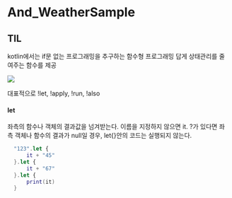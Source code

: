 # And_WeatherSample


## TIL

kotlin에서는 if문 없는 프로그래밍을 추구하는 함수형 프로그래밍 답게 상태관리를 줄여주는 함수를 제공

![](https://miro.medium.com/max/761/1*pLNnrvgvmG6Mdi0Yw3mdPQ.png)

대표적으로 !let, !apply, !run, !also

#### let
좌측의 함수나 객체의 결과값을 넘겨받는다.
이름을 지정하지 않으면 it.
?가 있다면 좌측 객체나 함수의 결과가 null일 경우, let{}안의 코드는 실행되지 않는다.
```swift
  "123".let { 
      it + "45"
  }.let {
      it + "67"
  }.let {
      print(it)
  }
```

